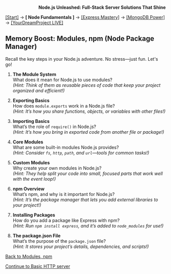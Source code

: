 **<p align="right">Node.js Unleashed: Full-Stack Server Solutions That Shine</p>**

[[Start]](../Introduction.md) → **[ Node Fundamentals ]** → [[Express Mastery]](#express) → [[MongoDB Power]](#mongodb) → [[YourDreamProject LIVE]](#project)

## Memory Boost: Modules, npm (Node Package Manager)

Recall the key steps in your Node.js adventure. No stress—just fun. Let's go!

1. **The Module System**<br />
   What does it mean for Node.js to use modules?<br />
   *(Hint: Think of them as reusable pieces of code that keep your project organized and efficient!)*
   
2. **Exporting Basics**<br />
   How does `module.exports` work in a Node.js file?<br />
   *(Hint: It’s how you share functions, objects, or variables with other files!)*
   
3. **Importing Basics**<br />
   What’s the role of `require()` in Node.js?<br />
   *(Hint: It’s how you bring in exported code from another file or package!)*
   
4. **Core Modules**<br />
   What are some built-in modules Node.js provides?<br />
   *(Hint: Consider `fs`, `http`, `path`, and `url`—tools for common tasks!)*
   
5. **Custom Modules**<br />
   Why create your own modules in Node.js?<br />
   *(Hint: They help split your code into small, focused parts that work well with the event loop!)*
   
6. **npm Overview**<br />
   What’s npm, and why is it important for Node.js?<br />
   *(Hint: It’s the package manager that lets you add external libraries to your project!)*

7. **Installing Packages**<br />
   How do you add a package like Express with npm?<br />
   *(Hint: Run `npm install express`, and it’s added to `node_modules` for use!)*

8. **The package.json File**<br />
   What’s the purpose of the `package.json` file?<br />
   *(Hint: It stores your project’s details, dependencies, and scripts!)*
    
[Back to Modules, npm](1-3.md)

[Continue to Basic HTTP server](1-4.md)

